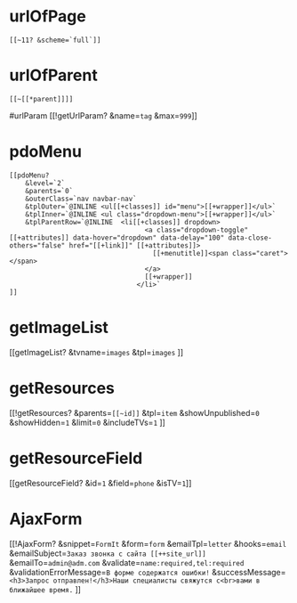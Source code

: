 # urlOfPage
	[[~11? &scheme=`full`]]

# urlOfParent
	[[~[[*parent]]]]

#urlParam
[[!getUrlParam? &name=`tag` &max=`999`]]
<a href="[[~11? &scheme=`full`]]?tag=qwerty"></a>

# pdoMenu
	[[pdoMenu?  
		&level=`2` 
		&parents=`0`
		&outerClass=`nav navbar-nav`
		&tplOuter=`@INLINE <ul[[+classes]] id="menu">[[+wrapper]]</ul>` 
		&tplInner=`@INLINE <ul class="dropdown-menu">[[+wrapper]]</ul>` 
		&tplParentRow=`@INLINE  <li[[+classes]] dropdown>
                                      <a class="dropdown-toggle"[[+attributes]] data-hover="dropdown" data-delay="100" data-close-others="false" href="[[+link]]" [[+attributes]]>
                                        [[+menutitle]]<span class="caret"></span>
                                      </a>
                                      [[+wrapper]]
                                    </li>`
	]]
  
# getImageList
  [[getImageList?
    &tvname=`images`
    &tpl=`images`
  ]]
  
# getResources
  [[!getResources?
      &parents=`[[~id]]`
      &tpl=`item`
      &showUnpublished=`0`
      &showHidden=`1`
      &limit=`0`
      &includeTVs=`1`
  ]]
  
# getResourceField
[[getResourceField? &id=`1` &field=`phone` &isTV=`1`]]

# AjaxForm
  [[!AjaxForm?
      &snippet=`FormIt`
      &form=`form`
      &emailTpl=`letter`
      &hooks=`email`
      &emailSubject=`Заказ звонка с сайта [[++site_url]]`
      &emailTo=`admin@adm.com`
      &validate=`name:required,tel:required`
      &validationErrorMessage=`В форме содержатся ошибки!`
      &successMessage=`<h3>Запрос отправлен!</h3>Наши специалисты свяжутся с<br>вами в ближайшее время.`
  ]]
